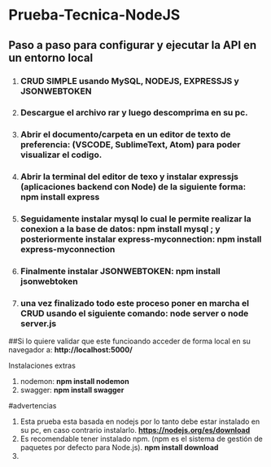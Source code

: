 # Prueba-Tecnica-NodeJS

## Paso a paso para configurar y ejecutar la API en un entorno local

1. ### CRUD SIMPLE usando MySQL, NODEJS, EXPRESSJS y JSONWEBTOKEN 

2. ### Descargue el archivo rar y luego descomprima en su pc.

3. ### Abrir el documento/carpeta en un editor de texto de preferencia: (VSCODE, SublimeText, Atom) para poder visualizar el codigo.

4. ### Abrir la terminal del editor de texo y instalar expressjs (aplicaciones backend con Node) de la siguiente forma: **npm install express**

5. ### Seguidamente instalar mysql lo cual le permite realizar la conexion a la base de datos: **npm install mysql** ; y posteriormente instalar express-myconnection: **npm install express-myconnection**

6. ### Finalmente instalar JSONWEBTOKEN: **npm install jsonwebtoken**

7. ### una vez finalizado todo este proceso poner en marcha el CRUD usando el siguiente comando: **node server** o **node server.js**



##Si lo quiere validar que este funcioando acceder de forma local en su navegador a: **http://localhost:5000/**

Instalaciones extras
1. nodemon: **npm install nodemon**
2. swagger: **npm install swagger**

#advertencias

1. Esta prueba esta basada en nodejs por lo tanto debe estar instalado en su pc, en caso contrario instalarlo. **https://nodejs.org/es/download**
2. Es recomendable tener instalado npm. (npm es el sistema de gestión de paquetes por defecto para Node.js). **npm install download**
3. 

